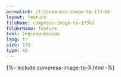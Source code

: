 ```yaml
---
permalink: /tr/compress-image-to-173-kb
layout: feature
fileName: compress-image-to-173kb
folderName: feature
tool: imgcompression
lang: tr
size: 173
type: kb
---
```


{%- include compress-image-to-X.html -%}
